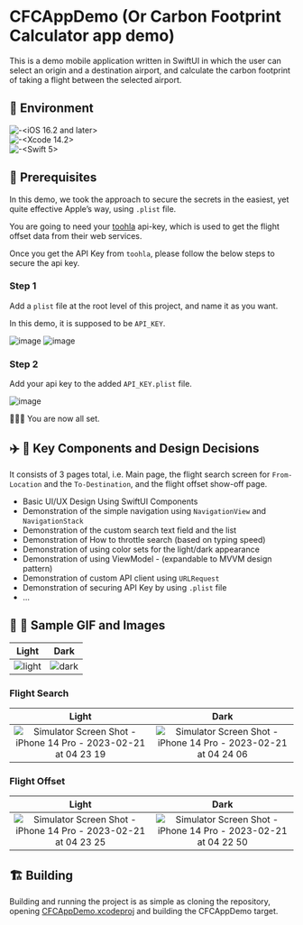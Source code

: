 # CFCAppDemo (Or Carbon Footprint Calculator app demo)

This is a demo mobile application written in SwiftUI in which the user can select an origin and a destination airport, and calculate the carbon footprint of taking a flight between the selected airport.

##  🔧 Environment
![<iOS>-<iOS 16.2 and later>](https://img.shields.io/badge/iOS-iOS%2016.2%20and%20later-brightgreen)  
![<Xcode>-<Xcode 14.2>](https://img.shields.io/badge/Xcode-Xcode%2014.2-blue)  
![<Swift>-<Swift 5>](https://img.shields.io/badge/Swift-Swift%205-informational)  

##  📲 Prerequisites
In this demo, we took the approach to secure the secrets in the easiest, yet quite effective Apple’s way, using `.plist` file.

You are going to need your [toohla](https://www.toohla.com/) api-key, which is used to get the flight offset data from their web services.

Once you get the API Key from `toohla`, please follow the below steps to secure the api key.

### Step 1
Add a `plist` file at the root level of this project, and name it as you want.

In this demo, it is supposed to be `API_KEY`.

![image](https://user-images.githubusercontent.com/52396717/220293279-758ff46d-87a9-4489-89ce-dc4669be761a.png)
![image](https://user-images.githubusercontent.com/52396717/220293377-89d91f6b-5b97-40d1-9467-4a152ed0d333.png)

### Step 2
Add your api key to the added `API_KEY.plist` file.

![image](https://user-images.githubusercontent.com/52396717/220294050-e83d2480-eef8-4ba1-a6b4-64eabfba529d.png)


🎉🎉🎉 You are now all set.



##  ✈️ 🏨 Key Components and Design Decisions

It consists of 3 pages total, i.e. Main page, the flight search screen for `From-Location` and the `To-Destination`, and the flight offset show-off page.

* Basic UI/UX Design Using SwiftUI Components
* Demonstration of the simple navigation using `NavigationView` and `NavigationStack`
* Demonstration of the custom search text field and the list
* Demonstration of How to throttle search (based on typing speed)
* Demonstration of using color sets for the light/dark appearance
* Demonstration of using ViewModel - (expandable to MVVM design pattern)
* Demonstration of custom API client using `URLRequest`
* Demonstration of securing API Key by using `.plist` file
* ...




##  🍔 🥩 Sample GIF and Images

|Light|Dark|
|:--:|:--:|
|![light](https://user-images.githubusercontent.com/52396717/220305000-caf7607d-cfa9-4a9d-93c3-196b8597b61a.gif)|![dark](https://user-images.githubusercontent.com/52396717/220305027-35527ad8-c846-421e-994e-ec3863be4349.gif)|


### Flight Search
|Light|Dark|
|:--:|:--:|
|![Simulator Screen Shot - iPhone 14 Pro - 2023-02-21 at 04 23 19](https://user-images.githubusercontent.com/52396717/220304279-51524776-df90-4583-bd0c-3677b54fac80.png)|![Simulator Screen Shot - iPhone 14 Pro - 2023-02-21 at 04 24 06](https://user-images.githubusercontent.com/52396717/220304361-d71476d9-abfd-46c5-a277-0143ec244710.png)|

### Flight Offset
|Light|Dark|
|:--:|:--:|
|![Simulator Screen Shot - iPhone 14 Pro - 2023-02-21 at 04 23 25](https://user-images.githubusercontent.com/52396717/220304611-ae0c4957-db50-4b20-89e0-4860cd61345d.png)|![Simulator Screen Shot - iPhone 14 Pro - 2023-02-21 at 04 22 50](https://user-images.githubusercontent.com/52396717/220304678-c1aa9161-898f-4876-8805-900b67919f6a.png)|




##  🏗️ Building

Building and running the project is as simple as cloning the repository, opening [CFCAppDemo.xcodeproj](https://github.com/creative-dev-lab/CFCAppDemo/tree/master/CFCAppDemo.xcodeproj) and building the CFCAppDemo target.
